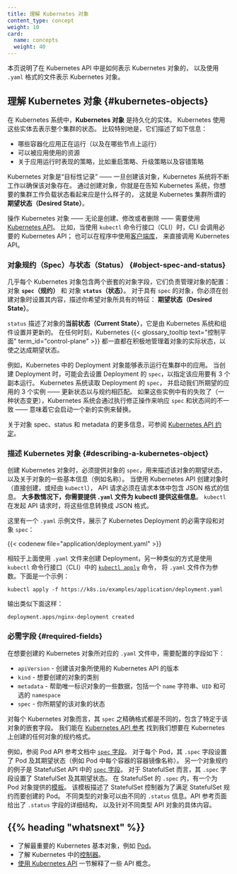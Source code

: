 ```yaml
---
title: 理解 Kubernetes 对象
content_type: concept
weight: 10
card: 
  name: concepts
  weight: 40
---
```


<!---
title: Understanding Kubernetes Objects
content_type: concept
weight: 10
card: 
  name: concepts
  weight: 40
-->

<!-- overview -->
<!--
This page explains how Kubernetes objects are represented in the Kubernetes API, and how you can express them in `.yaml` format.
-->
本页说明了在 Kubernetes API 中是如何表示 Kubernetes 对象的，
以及使用 `.yaml` 格式的文件表示 Kubernetes 对象。

<!-- body -->
<!--
## Understanding Kubernetes Objects

*Kubernetes objects* are persistent entities in the Kubernetes system. Kubernetes uses these
entities to represent the state of your cluster. Specifically, they can describe:

* What containerized applications are running (and on which nodes)
* The resources available to those applications
* The policies around how those applications behave, such as restart policies, upgrades, and fault-tolerance
-->
## 理解 Kubernetes 对象    {#kubernetes-objects}

在 Kubernetes 系统中，**Kubernetes 对象** 是持久化的实体。
Kubernetes 使用这些实体去表示整个集群的状态。
比较特别地是，它们描述了如下信息：

* 哪些容器化应用正在运行（以及在哪些节点上运行）
* 可以被应用使用的资源
* 关于应用运行时表现的策略，比如重启策略、升级策略以及容错策略

<!--
A Kubernetes object is a "record of intent" - once you create the object, 
the Kubernetes system will constantly work to ensure that object exists. 
By creating an object, you're effectively telling the Kubernetes system what 
you want your cluster's workload to look like; this is your cluster's *desired state*.

To work with Kubernetes objects - whether to create, modify, or delete them - 
you'll need to use the [Kubernetes API](/docs/concepts/overview/kubernetes-api/).
When you use the `kubectl` command-line interface, for example, 
the CLI makes the necessary Kubernetes API calls for you. 
You can also use the Kubernetes API directly in your own programs using 
one of the [Client Libraries](/docs/reference/using-api/client-libraries/).
-->
Kubernetes 对象是“目标性记录” —— 一旦创建该对象，Kubernetes 系统将不断工作以确保该对象存在。
通过创建对象，你就是在告知 Kubernetes 系统，你想要的集群工作负载状态看起来应是什么样子的，
这就是 Kubernetes 集群所谓的 **期望状态（Desired State）**。

操作 Kubernetes 对象 —— 无论是创建、修改或者删除 —— 需要使用
[Kubernetes API](/zh-cn/docs/concepts/overview/kubernetes-api)。
比如，当使用 `kubectl` 命令行接口（CLI）时，CLI 会调用必要的 Kubernetes API；
也可以在程序中使用[客户端库](/zh-cn/docs/reference/using-api/client-libraries/)，
来直接调用 Kubernetes API。

<!--
### Object Spec and Status

Almost every Kubernetes object includes two nested object fields that govern
the object's configuration: the object *`spec`* and the object *`status`*.
For objects that have a `spec`, you have to set this when you create the object,
providing a description of the characteristics you want the resource to have:
its _desired state_.
-->
### 对象规约（Spec）与状态（Status）    {#object-spec-and-status}

几乎每个 Kubernetes 对象包含两个嵌套的对象字段，它们负责管理对象的配置：
对象 **`spec`（规约）** 和 对象 **`status`（状态）**。
对于具有 `spec` 的对象，你必须在创建对象时设置其内容，描述你希望对象所具有的特征：
**期望状态（Desired State）**。

<!--
The `status` describes the _current state_ of the object, supplied and updated
by the Kubernetes system and its components. The Kubernetes
{{< glossary_tooltip text="control plane" term_id="control-plane" >}} continually
and actively manages every object's actual state to match the desired state you
supplied.
-->
`status` 描述了对象的**当前状态（Current State）**，它是由 Kubernetes 系统和组件设置并更新的。
在任何时刻，Kubernetes {{< glossary_tooltip text="控制平面" term_id="control-plane" >}}
都一直都在积极地管理着对象的实际状态，以使之达成期望状态。

<!--
For example: in Kubernetes, a Deployment is an object that can represent an
application running on your cluster. When you create the Deployment, you
might set the Deployment `spec` to specify that you want three replicas of
the application to be running. The Kubernetes system reads the Deployment
spec and starts three instances of your desired application-updating
the status to match your spec. If any of those instances should fail
(a status change), the Kubernetes system responds to the difference
between spec and status by making a correction-in this case, starting
a replacement instance.
-->
例如，Kubernetes 中的 Deployment 对象能够表示运行在集群中的应用。
当创建 Deployment 时，可能会去设置 Deployment 的 `spec`，以指定该应用要有 3 个副本运行。
Kubernetes 系统读取 Deployment 的 `spec`，
并启动我们所期望的应用的 3 个实例 —— 更新状态以与规约相匹配。
如果这些实例中有的失败了（一种状态变更），Kubernetes 系统会通过执行修正操作来响应
`spec` 和状态间的不一致 —— 意味着它会启动一个新的实例来替换。

<!--
For more information on the object spec, status, and metadata, see the 
[Kubernetes API Conventions](https://git.k8s.io/community/contributors/devel/sig-architecture/api-conventions.md).
-->
关于对象 spec、status 和 metadata 的更多信息，可参阅
[Kubernetes API 约定](https://git.k8s.io/community/contributors/devel/sig-architecture/api-conventions.md)。

<!--
### Describing a Kubernetes Object

When you create an object in Kubernetes, you must provide the object spec that describes its
desired state, as well as some basic information about the object (such as a name). When you use
the Kubernetes API to create the object (either directly or via `kubectl`), that API request must
include that information as JSON in the request body. **Most often, you provide the information to
`kubectl` in a .yaml file.** `kubectl` converts the information to JSON when making the API
request.


Here's an example `.yaml` file that shows the required fields and object spec for a Kubernetes Deployment:
-->
### 描述 Kubernetes 对象    {#describing-a-kubernetes-object}

创建 Kubernetes 对象时，必须提供对象的 `spec`，用来描述该对象的期望状态，
以及关于对象的一些基本信息（例如名称）。
当使用 Kubernetes API 创建对象时（直接创建，或经由 `kubectl`），
API 请求必须在请求本体中包含 JSON 格式的信息。
**大多数情况下，你需要提供 `.yaml` 文件为 kubectl 提供这些信息**。
`kubectl` 在发起 API 请求时，将这些信息转换成 JSON 格式。

这里有一个 `.yaml` 示例文件，展示了 Kubernetes Deployment 的必需字段和对象 `spec`：

{{< codenew file="application/deployment.yaml" >}}

<!--
One way to create a Deployment using a `.yaml` file like the one above is to use the
[`kubectl apply`](/docs/reference/generated/kubectl/kubectl-commands#apply) command
in the `kubectl` command-line interface, passing the `.yaml` file as an argument. Here's an example:
-->
相较于上面使用 `.yaml` 文件来创建 Deployment，另一种类似的方式是使用 `kubectl` 命令行接口（CLI）中的
[`kubectl apply`](/docs/reference/generated/kubectl/kubectl-commands#apply) 命令，
将 `.yaml` 文件作为参数。下面是一个示例：

```shell
kubectl apply -f https://k8s.io/examples/application/deployment.yaml
```

<!--
The output is similar to this:
-->
输出类似下面这样：

```
deployment.apps/nginx-deployment created
```

<!--
### Required Fields

In the `.yaml` file for the Kubernetes object you want to create, you'll need to set values for the following fields:

* `apiVersion` - Which version of the Kubernetes API you're using to create this object
* `kind` - What kind of object you want to create
* `metadata` - Data that helps uniquely identify the object, including a `name` string, `UID`, and optional `namespace`
* `spec` - What state you desire for the object
-->
### 必需字段    {#required-fields}

在想要创建的 Kubernetes 对象所对应的 `.yaml` 文件中，需要配置的字段如下：

* `apiVersion` - 创建该对象所使用的 Kubernetes API 的版本
* `kind` - 想要创建的对象的类别
* `metadata` - 帮助唯一标识对象的一些数据，包括一个 `name` 字符串、`UID` 和可选的 `namespace`
* `spec` - 你所期望的该对象的状态

<!--
The precise format of the object `spec` is different for every Kubernetes object, and contains
nested fields specific to that object. The [Kubernetes API Reference](/docs/reference/kubernetes-api/)
can help you find the spec format for all of the objects you can create using Kubernetes.
-->
对每个 Kubernetes 对象而言，其 `spec` 之精确格式都是不同的，包含了特定于该对象的嵌套字段。
我们能在 [Kubernetes API 参考](/zh-cn/docs/reference/kubernetes-api/)
找到我们想要在 Kubernetes 上创建的任何对象的规约格式。

<!--
For example, see the [`spec` field](/docs/reference/kubernetes-api/workload-resources/pod-v1/#PodSpec)
for the Pod API reference.
For each Pod, the `.spec` field specifies the pod and its desired state (such as the container image name for
each container within that pod).
Another example of an object specification is the
[`spec` field](/docs/reference/kubernetes-api/workload-resources/stateful-set-v1/#StatefulSetSpec)
for the StatefulSet API. For StatefulSet, the `.spec` field specifies the StatefulSet and
its desired state.
Within the `.spec` of a StatefulSet is a [template](/docs/concepts/workloads/pods/#pod-templates)
for Pod objects. That template describes Pods that the StatefulSet controller will create in order to
satisfy the StatefulSet specification.
Different kinds of object can also have different `.status`; again, the API reference pages
detail the structure of that `.status` field, and its content for each different type of object.
-->
例如，参阅 Pod API 参考文档中
[`spec` 字段](/zh-cn/docs/reference/kubernetes-api/workload-resources/pod-v1/#PodSpec)。
对于每个 Pod，其 `.spec` 字段设置了 Pod 及其期望状态（例如 Pod 中每个容器的容器镜像名称）。
另一个对象规约的例子是 StatefulSet API 中的
[`spec` 字段](/zh-cn/docs/reference/kubernetes-api/workload-resources/stateful-set-v1/#StatefulSetSpec)。
对于 StatefulSet 而言，其 `.spec` 字段设置了 StatefulSet 及其期望状态。
在 StatefulSet 的 `.spec` 内，有一个为 Pod 对象提供的[模板](/zh-cn/docs/concepts/workloads/pods/#pod-templates)。
该模板描述了 StatefulSet 控制器为了满足 StatefulSet 规约而要创建的 Pod。
不同类型的对象可以由不同的 `.status` 信息。API 参考页面给出了 `.status` 字段的详细结构，
以及针对不同类型 API 对象的具体内容。

## {{% heading "whatsnext" %}}

<!--
* Learn about the most important basic Kubernetes objects, such as [Pod](/docs/concepts/workloads/pods/).
* Learn about [controllers](/docs/concepts/architecture/controller/) in Kubernetes.
* [Using the Kubernetes API](/docs/reference/using-api/) explains some more API concepts.
-->
* 了解最重要的 Kubernetes 基本对象，例如 [Pod](/zh-cn/docs/concepts/workloads/pods/)。
* 了解 Kubernetes 中的[控制器](/zh-cn/docs/concepts/architecture/controller/)。
* [使用 Kubernetes API](/zh-cn/docs/reference/using-api/) 一节解释了一些 API 概念。

